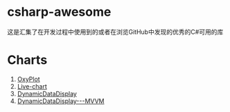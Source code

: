 # csharp-awesome
这是汇集了在开发过程中使用到的或者在浏览GitHub中发现的优秀的C#可用的库

# Charts
 1. [OxyPlot](https://github.com/oxyplot/oxyplot)
 2. [Live-chart](https://github.com/Live-Charts/Live-Charts)
 3. [DynamicDataDisplay](https://github.com/dotnetprojects/DynamicDataDisplay)
 4. [DynamicDataDisplay---MVVM](https://github.com/hanzhw/DynamicDataDisplay---MVVM)
